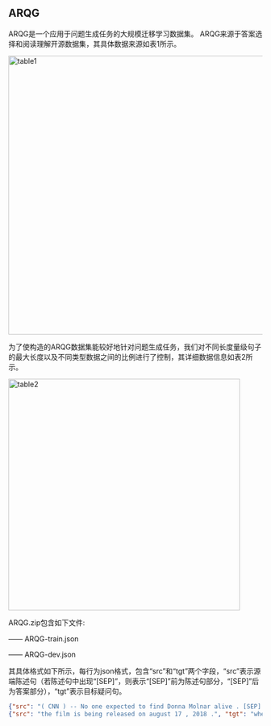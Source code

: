 ## ARQG

ARQG是一个应用于问题生成任务的大规模迁移学习数据集。
ARQG来源于答案选择和阅读理解开源数据集，其具体数据来源如表1所示。

<img width="553" alt="table1" src="https://user-images.githubusercontent.com/55616659/115717319-a7367b00-a3ac-11eb-8f53-860c32f9a220.png">

为了使构造的ARQG数据集能较好地针对问题生成任务，我们对不同长度量级句子的最大长度以及不同类型数据之间的比例进行了控制，其详细数据信息如表2所示。

<img width="459" alt="table2" src="https://user-images.githubusercontent.com/55616659/115717358-aef61f80-a3ac-11eb-87f5-c1702fd227a0.png">


ARQG.zip包含如下文件: 

—— ARQG-train.json

—— ARQG-dev.json

其具体格式如下所示，每行为json格式，包含“src”和“tgt”两个字段，“src”表示源端陈述句（若陈述句中出现“[SEP]”，则表示“[SEP]”前为陈述句部分，“[SEP]”后为答案部分），“tgt”表示目标疑问句。

```json
{"src": "( CNN ) -- No one expected to find Donna Molnar alive . [SEP] Donna Molnar", "tgt": "Who went missing?"}
{"src": "the film is being released on august 17 , 2018 .", "tgt": "when is the little mermaid live action movie coming out"}
```
